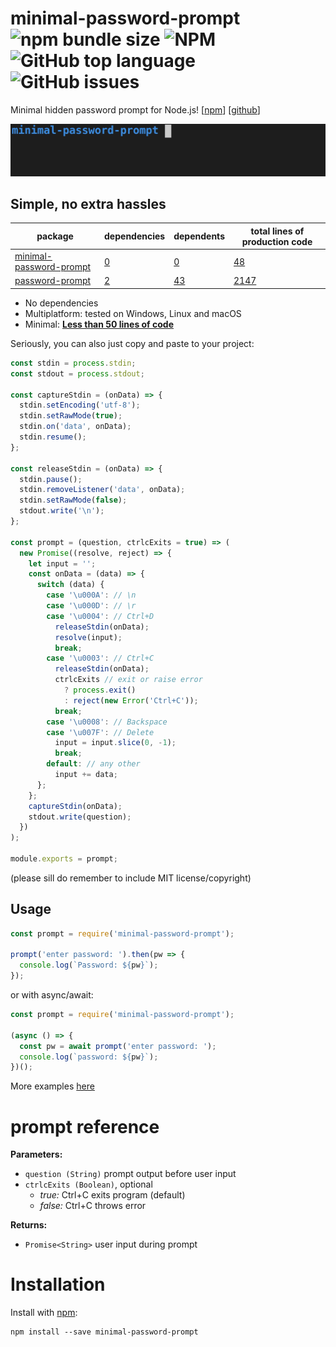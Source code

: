 # minimal-password-prompt ![npm bundle size](https://img.shields.io/bundlephobia/min/minimal-password-prompt?style=flat-square) ![NPM](https://img.shields.io/npm/l/minimal-password-prompt?style=flat-square) ![GitHub top language](https://img.shields.io/github/languages/top/ollipal/minimal-password-prompt?style=flat-square) ![GitHub issues](https://img.shields.io/github/issues-raw/ollipal/minimal-password-prompt?style=flat-square)

Minimal hidden password prompt for Node.js! [[npm](https://www.npmjs.com/package/minimal-password-prompt)] [[github](https://github.com/ollipal/minimal-password-prompt)]

![prompt-password example](https://github.com/ollipal/minimal-password-prompt/blob/main/misc/example.gif)

## Simple, no extra hassles

| package                                                                          | dependencies                                               | dependents                                                 | total lines of production code                                                                        |
|----------------------------------------------------------------------------------|------------------------------------------------------------|------------------------------------------------------------|-------------------------------------------------------------------------------------------------------|
| [minimal-password-prompt](https://www.npmjs.com/package/minimal-password-prompt) | [0](https://www.npmjs.com/package/minimal-password-prompt) | [0](https://www.npmjs.com/package/minimal-password-prompt) | [48](https://github.com/ollipal/minimal-password-prompt/blob/main/misc/lines-of-code-comparison.md )  |
| [password-prompt](https://www.npmjs.com/package/password-prompt)                 | [2](https://www.npmjs.com/package/password-prompt)         | [43](https://www.npmjs.com/package/password-prompt)        | [2147](https://github.com/ollipal/minimal-password-prompt/blob/main/misc/lines-of-code-comparison.md) |

- No dependencies
- Multiplatform: tested on Windows, Linux and macOS
- Minimal: **[Less than 50 lines of code](https://github.com/ollipal/minimal-password-prompt/blob/main/index.js)**

Seriously, you can also just copy and paste to your project:

```js
const stdin = process.stdin;
const stdout = process.stdout;

const captureStdin = (onData) => {
  stdin.setEncoding('utf-8');
  stdin.setRawMode(true);
  stdin.on('data', onData);
  stdin.resume();
};

const releaseStdin = (onData) => {
  stdin.pause();
  stdin.removeListener('data', onData);
  stdin.setRawMode(false);
  stdout.write('\n');
};

const prompt = (question, ctrlcExits = true) => (
  new Promise((resolve, reject) => {
    let input = '';
    const onData = (data) => {
      switch (data) {
        case '\u000A': // \n
        case '\u000D': // \r
        case '\u0004': // Ctrl+D
          releaseStdin(onData);
          resolve(input);
          break;
        case '\u0003': // Ctrl+C
          releaseStdin(onData);
          ctrlcExits // exit or raise error
            ? process.exit()
            : reject(new Error('Ctrl+C'));
          break;
        case '\u0008': // Backspace
        case '\u007F': // Delete
          input = input.slice(0, -1);
          break;
        default: // any other
          input += data;
      };
    };
    captureStdin(onData);
    stdout.write(question);
  })
);

module.exports = prompt;
```

(please sill do remember to include MIT license/copyright)

## Usage

```js
const prompt = require('minimal-password-prompt');

prompt('enter password: ').then(pw => {
  console.log(`Password: ${pw}`);
});
```

or with async/await:

```js
const prompt = require('minimal-password-prompt');

(async () => {
  const pw = await prompt('enter password: ');
  console.log(`password: ${pw}`);
})();
```

More examples [here](https://github.com/ollipal/minimal-password-prompt/tree/main/examples)

# prompt reference

**Parameters:**
  * `question (String)` prompt output before user input
  * `ctrlcExits (Boolean)`, optional
    * *true:* Ctrl+C exits program (default)
    * *false:* Ctrl+C throws error

**Returns:**
  * `Promise<String>` user input during prompt

# Installation

Install with [npm](https://www.npmjs.com/package/minimal-password-prompt):

```
npm install --save minimal-password-prompt
```